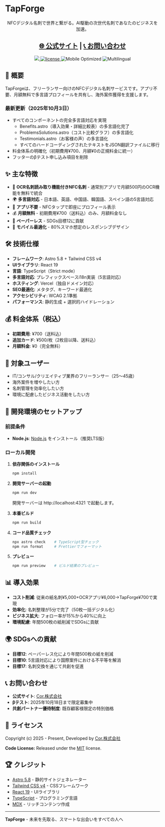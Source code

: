 # TapForge

<p align="center">NFCデジタル名刺で世界と繋がる。AI駆動の次世代名刺であなたのビジネスを加速。</p>

<h2 align="center">
  <a target="_blank" href="https://tapforge.cor-jp.com" rel="nofollow">🌐 公式サイト</a> | 
  <a target="_blank" href="https://cor-jp.com" rel="nofollow">📞 お問い合わせ</a>
</h2>

<p align="center">
  <a href="https://github.com/withastro/astro/releases/tag/astro%405.8.0" alt="Astro Version">
    <img src="https://img.shields.io/static/v1?label=ASTRO&message=5.8&color=000&logo=astro" />
  </a>
  <a href="https://github.com/komatsuzakinagisa/tapforge/blob/main/LICENSE">
    <img src="https://img.shields.io/github/license/komatsuzakinagisa/tapforge" alt="license">
  </a>
  <img src="https://img.shields.io/badge/Mobile%20Optimized-80%25%20Smartphone-blue" alt="Mobile Optimized">
  <img src="https://img.shields.io/badge/Multilingual-5%20Languages-green" alt="Multilingual">
</p>

## 🚀 概要

TapForgeは、フリーランサー向けのNFCデジタル名刺サービスです。アプリ不要、月額無料で多言語プロフィールを共有し、海外案件獲得を支援します。

### 最新更新（2025年10月3日）

- すべてのコンポーネントの完全多言語対応を実現
  - Benefits.astro（導入効果・詳細比較表）の多言語化完了
  - ProblemsSolutions.astro（コスト比較グラフ）の多言語化
  - Testimonials.astro（お客様の声）の多言語化
  - すべてのハードコーディングされたテキストをJSON翻訳ファイルに移行
- 料金体系の明確化（初期費用¥700、月額¥0の正規料金に統一）
- フッターのβテスト申し込み項目を削除

## ✨ 主な特徴

- 🤖 **OCR名刺読み取り機能付きNFC名刺** - 通常別アプリで月額500円のOCR機能を無料で統合
- 🌍 **多言語対応** - 日本語、英語、中国語、韓国語、スペイン語の5言語対応
- 📱 **アプリ不要** - NFCタップで即座にプロフィール表示
- 💰 **月額無料** - 初期費用¥700（送料込）のみ、月額料金なし
- 🌱 **ペーパーレス** - SDGs目標12に貢献
- 📱 **モバイル最適化** - 80%スマホ想定のレスポンシブデザイン

## 🛠️ 技術仕様

- **フレームワーク**: Astro 5.8 + Tailwind CSS v4
- **UIライブラリ**: React 19
- **言語**: TypeScript（Strict mode）
- **多言語対応**: プレフィックスベースi18n実装（5言語対応）
- **ホスティング**: Vercel（独自ドメイン対応）
- **SEO最適化**: メタタグ、キーワード最適化
- **アクセシビリティ**: WCAG 2.1準拠
- **パフォーマンス**: 静的生成 + 選択的ハイドレーション

## 💰 料金体系（税込）

- **初期費用**: ¥700（送料込）
- **追加カード**: ¥500/枚（2枚目以降、送料込）
- **月額料金**: ¥0（完全無料）

## 🎯 対象ユーザー

- IT/コンサル/クリエイティブ業界のフリーランサー（25〜45歳）
- 海外案件を増やしたい方
- 名刺管理を効率化したい方
- 環境に配慮したビジネス活動をしたい方

## 🔧 開発環境のセットアップ

### 前提条件

- **Node.js**: [Node.js](https://nodejs.org/en/download/) をインストール（推奨LTS版）

### ローカル開発

1. **依存関係のインストール**

   ```bash
   npm install
   ```

2. **開発サーバーの起動**

   ```bash
   npm run dev
   ```

   開発サーバーは http://localhost:4321 で起動します。

3. **本番ビルド**

   ```bash
   npm run build
   ```

4. **コード品質チェック**

   ```bash
   npx astro check    # TypeScript型チェック
   npm run format     # Prettierでフォーマット
   ```

5. **プレビュー**
   ```bash
   npm run preview    # ビルド結果のプレビュー
   ```

## 📊 導入効果

- **コスト削減**: 従来の紙名刺¥5,000+OCRアプリ¥6,000→TapForge¥700で実現
- **効率化**: 名刺整理が5分で完了（50枚一括デジタル化）
- **ビジネス拡大**: フォロー率が15%から40%に向上
- **環境配慮**: 年間500枚の紙削減でSDGsに貢献

## 🌍 SDGsへの貢献

- **目標12**: ペーパーレス化により年間500枚の紙を削減
- **目標10**: 5言語対応により国際案件における不平等を解消
- **目標17**: 名刺交換を通じて共創を促進

## 📞 お問い合わせ

- **公式サイト**: [Cor.株式会社](https://cor-jp.com)
- **βテスト**: 2025年10月18日まで限定募集中
- **共創パートナー優待制度**: 既存顧客様限定の特別価格

## 📄 ライセンス

Copyright (c) 2025 - Present, Developed by [Cor.株式会社](https://cor-jp.com)

**Code License:** Released under the [MIT](LICENSE) license.

## 🏆 クレジット

- [Astro 5.8](https://astro.build/) - 静的サイトジェネレーター
- [Tailwind CSS v4](https://tailwindcss.com/) - CSSフレームワーク
- [React 19](https://reactjs.org/) - UIライブラリ
- [TypeScript](https://www.typescriptlang.org/) - プログラミング言語
- [MDX](https://mdxjs.com/) - リッチコンテンツ作成

---

**TapForge** - 未来を先取る、スマートな出会いをすべての人へ
